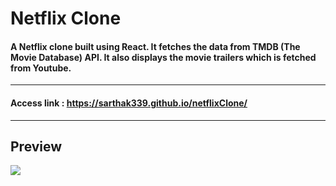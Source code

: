 # Netflix Clone
####  A Netflix clone built using React. It fetches the data from TMDB (The Movie Database) API. It also displays the movie trailers which is fetched from Youtube.
---
#### Access link : https://sarthak339.github.io/netflixClone/
---
## Preview 
![](https://sarthak339.github.io/netflixClone/blob/master/public/Preview.png) 


